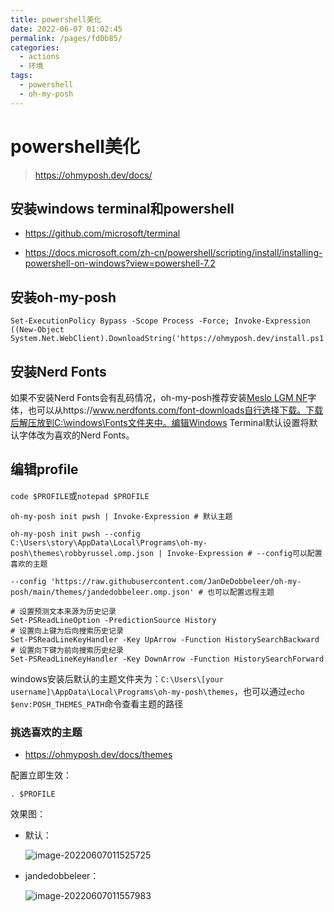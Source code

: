 ```yaml
---
title: powershell美化
date: 2022-06-07 01:02:45
permalink: /pages/fd0b85/
categories:
  - actions
  - 环境
tags:
  - powershell
  - oh-my-posh
---
```

# powershell美化

> https://ohmyposh.dev/docs/

## 安装windows terminal和powershell

- https://github.com/microsoft/terminal

- https://docs.microsoft.com/zh-cn/powershell/scripting/install/installing-powershell-on-windows?view=powershell-7.2



## 安装oh-my-posh

```shell
Set-ExecutionPolicy Bypass -Scope Process -Force; Invoke-Expression ((New-Object System.Net.WebClient).DownloadString('https://ohmyposh.dev/install.ps1'))
```



## 安装Nerd Fonts

如果不安装Nerd Fonts会有乱码情况，oh-my-posh推荐安装[Meslo LGM NF](https://github.com/ryanoasis/nerd-fonts/releases/download/v2.1.0/Meslo.zip)字体，也可以从https://www.nerdfonts.com/font-downloads自行选择下载。下载后解压放到C:\windows\Fonts文件夹中。编辑Windows Terminal默认设置将默认字体改为喜欢的Nerd Fonts。



## 编辑profile

`code $PROFILE`或`notepad $PROFILE`

```shell
oh-my-posh init pwsh | Invoke-Expression # 默认主题

oh-my-posh init pwsh --config C:\Users\story\AppData\Local\Programs\oh-my-posh\themes\robbyrussel.omp.json | Invoke-Expression # --config可以配置喜欢的主题

--config 'https://raw.githubusercontent.com/JanDeDobbeleer/oh-my-posh/main/themes/jandedobbeleer.omp.json' # 也可以配置远程主题
```
```shell
# 设置预测文本来源为历史记录
Set-PSReadLineOption -PredictionSource History
# 设置向上键为后向搜索历史记录
Set-PSReadLineKeyHandler -Key UpArrow -Function HistorySearchBackward
# 设置向下键为前向搜索历史纪录
Set-PSReadLineKeyHandler -Key DownArrow -Function HistorySearchForward

```

windows安装后默认的主题文件夹为：`C:\Users\[your username]\AppData\Local\Programs\oh-my-posh\themes`，也可以通过`echo $env:POSH_THEMES_PATH`命令查看主题的路径

### 挑选喜欢的主题

- https://ohmyposh.dev/docs/themes



配置立即生效：

```
. $PROFILE
```



效果图：

- 默认：

  ![image-20220607011525725](http://storyxc.com/images/blog/image-20220607011525725.png)

- jandedobbeleer：

  ![image-20220607011557983](http://storyxc.com/images/blog/image-20220607011557983.png)
